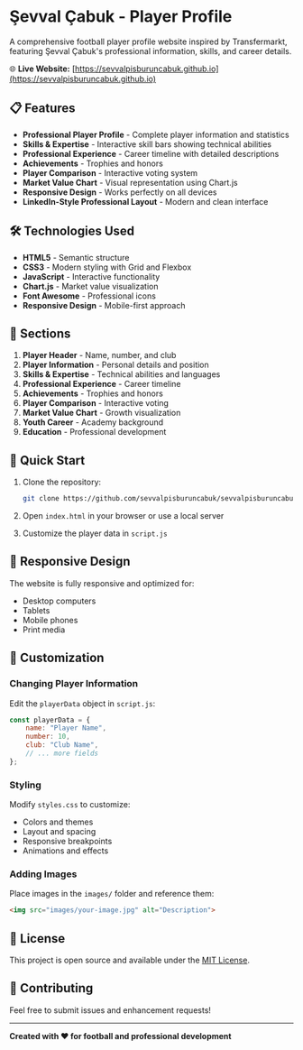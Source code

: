 # Şevval Çabuk - Player Profile

A comprehensive football player profile website inspired by Transfermarkt, featuring Şevval Çabuk's professional information, skills, and career details.

🌐 **Live Website:** [https://sevvalpisburuncabuk.github.io](https://sevvalpisburuncabuk.github.io)

## 📋 Features

- **Professional Player Profile** - Complete player information and statistics
- **Skills & Expertise** - Interactive skill bars showing technical abilities
- **Professional Experience** - Career timeline with detailed descriptions
- **Achievements** - Trophies and honors
- **Player Comparison** - Interactive voting system
- **Market Value Chart** - Visual representation using Chart.js
- **Responsive Design** - Works perfectly on all devices
- **LinkedIn-Style Professional Layout** - Modern and clean interface

## 🛠 Technologies Used

- **HTML5** - Semantic structure
- **CSS3** - Modern styling with Grid and Flexbox
- **JavaScript** - Interactive functionality
- **Chart.js** - Market value visualization
- **Font Awesome** - Professional icons
- **Responsive Design** - Mobile-first approach

## 🎯 Sections

1. **Player Header** - Name, number, and club
2. **Player Information** - Personal details and position
3. **Skills & Expertise** - Technical abilities and languages
4. **Professional Experience** - Career timeline
5. **Achievements** - Trophies and honors
6. **Player Comparison** - Interactive voting
7. **Market Value Chart** - Growth visualization
8. **Youth Career** - Academy background
9. **Education** - Professional development

## 🚀 Quick Start

1. Clone the repository:
   ```bash
   git clone https://github.com/sevvalpisburuncabuk/sevvalpisburuncabuk.github.io.git
   ```

2. Open `index.html` in your browser or use a local server

3. Customize the player data in `script.js`

## 📱 Responsive Design

The website is fully responsive and optimized for:
- Desktop computers
- Tablets
- Mobile phones
- Print media

## 🎨 Customization

### Changing Player Information
Edit the `playerData` object in `script.js`:

```javascript
const playerData = {
    name: "Player Name",
    number: 10,
    club: "Club Name",
    // ... more fields
};
```

### Styling
Modify `styles.css` to customize:
- Colors and themes
- Layout and spacing
- Responsive breakpoints
- Animations and effects

### Adding Images
Place images in the `images/` folder and reference them:
```html
<img src="images/your-image.jpg" alt="Description">
```

## 📄 License

This project is open source and available under the [MIT License](LICENSE).

## 🤝 Contributing

Feel free to submit issues and enhancement requests!

---

**Created with ❤️ for football and professional development**
